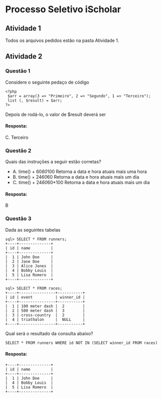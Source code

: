 # Processo Seletivo iScholar
 
## Atividade 1

Todos os arquivos pedidos estão na pasta Atividade 1.

## Atividade 2

### Questão 1

Considere o seguinte pedaço de código
```
<?php
 $arr = array(3 => "Primeiro", 2 => "Segundo", 1 => "Terceiro");
 list (, $result) = $arr;
?>
```
Depois de rodá-lo, o valor de $result deverá ser

#### Resposta: 

C. Terceiro

### Questão 2

Quais das instruções a seguir estão corretas? 

- A. time() + 60*60*100 Retorna a data e hora atuais mais uma hora
- B. time() + 24*60*60 Retorna a data e hora atuais mais um dia 
- C. time() + 24*60*60*100 Retorna a data e hora atuais mais um dia

#### Resposta: 

B

### Questão 3

Dada as seguintes tabelas

```
sql> SELECT * FROM runners;
+----+--------------+
| id | name         |
+----+--------------+
|  1 | John Doe     |
|  2 | Jane Doe     |
|  3 | Alice Jones  |
|  4 | Bobby Louis  |
|  5 | Lisa Romero  |
+----+--------------+

sql> SELECT * FROM races;
+----+----------------+-----------+
| id | event          | winner_id |
+----+----------------+-----------+
|  1 | 100 meter dash |  2        |
|  2 | 500 meter dash |  3        |
|  3 | cross-country  |  2        |
|  4 | triathalon     |  NULL     |
+----+----------------+-----------+
```
Qual será o resultado da consulta abaixo?

```
SELECT * FROM runners WHERE id NOT IN (SELECT winner_id FROM races)
```

#### Resposta: 

```
+----+--------------+
| id | name         |
+----+--------------+
|  1 | John Doe     |
|  4 | Bobby Louis  |
|  5 | Lisa Romero  |
+----+--------------+
```
